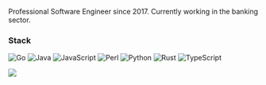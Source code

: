 Professional Software Engineer since 2017. Currently working in the banking sector.

### Stack
<p algin="left">
<img alt="Go" src="https://img.shields.io/badge/go-%23000000.svg?style=for-the-badge&logo=go&color=blue"/>
<img alt="Java" src="https://img.shields.io/badge/Java-ED8B00?style=for-the-badge&logo=openjdk&logoColor=white"/>
<img alt="JavaScript" src="https://img.shields.io/badge/javascript-%23323330.svg?style=for-the-badge&logo=javascript"/>
<img alt="Perl" src="https://img.shields.io/badge/perl-%2339457E.svg?style=for-the-badge&logo=perl&logoColor"/>
<img alt="Python" src="https://img.shields.io/badge/python-%2314354C.svg?style=for-the-badge&logo=python&logoColor"/>
<img alt="Rust" src="https://img.shields.io/badge/rust-%23000000.svg?style=for-the-badge&logo=rust"/>
<img alt="TypeScript" src="https://img.shields.io/badge/typescript-%23007ACC.svg?style=for-the-badge&logo=typescript&logoColor=white"/>

![](https://komarev.com/ghpvc/?username=80-am)
